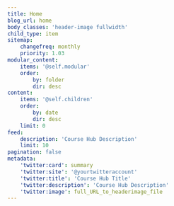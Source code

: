 ```yaml
---
title: Home
blog_url: home
body_classes: 'header-image fullwidth'
child_type: item
sitemap:
    changefreq: monthly
    priority: 1.03
modular_content:
    items: '@self.modular'
    order:
        by: folder
        dir: desc
content:
    items: '@self.children'
    order:
        by: date
        dir: desc
    limit: 0
feed:
    description: 'Course Hub Description'
    limit: 10
pagination: false
metadata:
    'twitter:card': summary
    'twitter:site': '@yourtwitteraccount'
    'twitter:title': 'Course Hub Title'
    'twitter:description': 'Course Hub Description'
    'twitter:image': full_URL_to_headerimage_file
---
```


